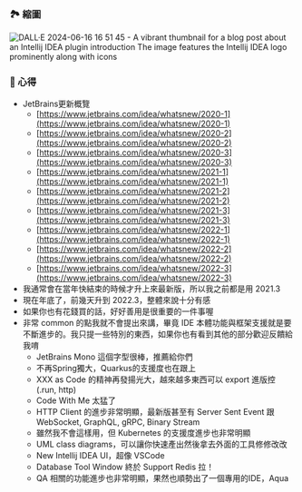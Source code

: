 ### 🏞 縮圖
![DALL·E 2024-06-16 16 51 45 - A vibrant thumbnail for a blog post about an Intellij IDEA plugin introduction  The image features the Intellij IDEA logo prominently along with icons](https://github.com/PureFuncInc/purefunc-net/assets/6296280/6db7d09f-35b6-4534-a13e-0000acf646b9)

### 📜 心得
* JetBrains更新概覽
  * [https://www.jetbrains.com/idea/whatsnew/2020-1](https://www.jetbrains.com/idea/whatsnew/2020-1)
  * [https://www.jetbrains.com/idea/whatsnew/2020-2](https://www.jetbrains.com/idea/whatsnew/2020-2)
  * [https://www.jetbrains.com/idea/whatsnew/2020-3](https://www.jetbrains.com/idea/whatsnew/2020-3)
  * [https://www.jetbrains.com/idea/whatsnew/2021-1](https://www.jetbrains.com/idea/whatsnew/2021-1)
  * [https://www.jetbrains.com/idea/whatsnew/2021-2](https://www.jetbrains.com/idea/whatsnew/2021-2)
  * [https://www.jetbrains.com/idea/whatsnew/2021-3](https://www.jetbrains.com/idea/whatsnew/2021-3)
  * [https://www.jetbrains.com/idea/whatsnew/2022-1](https://www.jetbrains.com/idea/whatsnew/2022-1)
  * [https://www.jetbrains.com/idea/whatsnew/2022-2](https://www.jetbrains.com/idea/whatsnew/2022-2)
  * [https://www.jetbrains.com/idea/whatsnew/2022-3](https://www.jetbrains.com/idea/whatsnew/2022-3) 
* 我通常會在當年快結束的時候才升上來最新版，所以我之前都是用 2021.3
* 現在年底了，前幾天升到 2022.3，整體來說十分有感
* 如果你也有花錢買的話，好好善用是很重要的一件事喔
* 非常 common 的點我就不會提出來講，畢竟 IDE 本體功能與框架支援就是要不斷進步的。我只提一些特別的東西，如果你也有看到其他的部分歡迎反饋給我唷
  * JetBrains Mono 這個字型很棒，推薦給你們
  *  不再Spring獨大，Quarkus的支援度也在跟上
  *  XXX as Code 的精神再發揚光大，越來越多東西可以 export 進版控 (.run, http)
  *  Code With Me 太猛了
  *  HTTP Client 的進步非常明顯，最新版甚至有 Server Sent Event 跟 WebSocket, GraphQL, gRPC, Binary Stream
  *  雖然我不會這樣用，但 Kubernetes 的支援度進步也非常明顯
  *  UML class diagrams，可以讓你快速產出然後拿去外面的工具修修改改
  *  New Intellij IDEA UI，超像 VSCode
  *  Database Tool Window 終於 Support Redis 拉！
  * QA 相關的功能進步也非常明顯，果然也順勢出了一個專用的IDE，Aqua